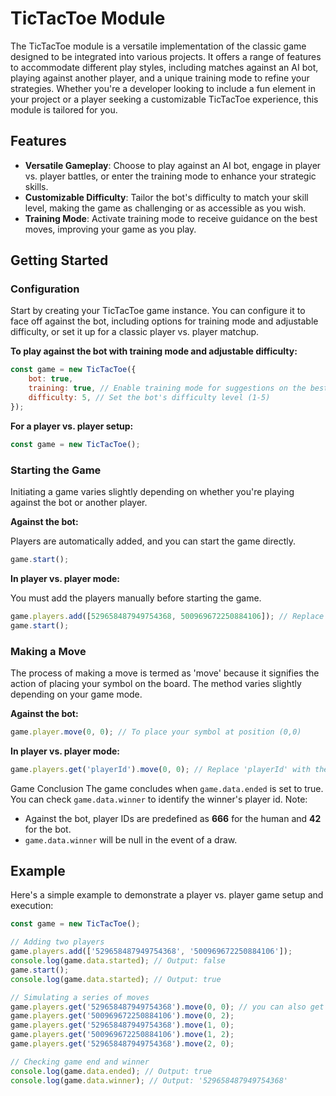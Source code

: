 # TicTacToe Module

The TicTacToe module is a versatile implementation of the classic game designed to be integrated into various projects. It offers a range of features to accommodate different play styles, including matches against an AI bot, playing against another player, and a unique training mode to refine your strategies. Whether you're a developer looking to include a fun element in your project or a player seeking a customizable TicTacToe experience, this module is tailored for you.

## Features

- **Versatile Gameplay**: Choose to play against an AI bot, engage in player vs. player battles, or enter the training mode to enhance your strategic skills.
- **Customizable Difficulty**: Tailor the bot's difficulty to match your skill level, making the game as challenging or as accessible as you wish.
- **Training Mode**: Activate training mode to receive guidance on the best moves, improving your game as you play.

## Getting Started

### Configuration

Start by creating your TicTacToe game instance. You can configure it to face off against the bot, including options for training mode and adjustable difficulty, or set it up for a classic player vs. player matchup.

**To play against the bot with training mode and adjustable difficulty:**

```js
const game = new TicTacToe({
    bot: true,
    training: true, // Enable training mode for suggestions on the best moves
    difficulty: 5, // Set the bot's difficulty level (1-5)
});
```
**For a player vs. player setup:**
```js
const game = new TicTacToe();
```
### Starting the Game
Initiating a game varies slightly depending on whether you're playing against the bot or another player.

**Against the bot:**

Players are automatically added, and you can start the game directly.
```js
game.start();
```
**In player vs. player mode:**

You must add the players manually before starting the game.
```js
game.players.add([529658487949754368, 500969672250884106]); // Replace with actual player ids.
game.start();
```
### Making a Move
The process of making a move is termed as 'move' because it signifies the action of placing your symbol on the board. The method varies slightly depending on your game mode.

**Against the bot:**
```js
game.player.move(0, 0); // To place your symbol at position (0,0)
```
**In player vs. player mode:**
```js
game.players.get('playerId').move(0, 0); // Replace 'playerId' with the current player id.
```
Game Conclusion
The game concludes when `game.data.ended` is set to true. You can check `game.data.winner` to identify the winner's player id. Note:

- Against the bot, player IDs are predefined as **666** for the human and **42** for the bot.
- `game.data.winner` will be null in the event of a draw.
## Example
Here's a simple example to demonstrate a player vs. player game setup and execution:
```js
const game = new TicTacToe();

// Adding two players
game.players.add(['529658487949754368', '500969672250884106']);
console.log(game.data.started); // Output: false
game.start();
console.log(game.data.started); // Output: true

// Simulating a series of moves
game.players.get('529658487949754368').move(0, 0); // you can also get the player1 with game.players.get(game.data.player1) and the player 2 with game.players.get(game.data.player2)
game.players.get('500969672250884106').move(0, 2);
game.players.get('529658487949754368').move(1, 0);
game.players.get('500969672250884106').move(1, 2);
game.players.get('529658487949754368').move(2, 0);

// Checking game end and winner
console.log(game.data.ended); // Output: true
console.log(game.data.winner); // Output: '529658487949754368'

```
